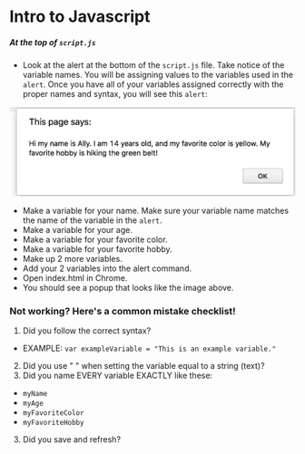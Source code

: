 # Intro to Javascript
##### At the top of `script.js`
* Look at the alert at the bottom of the `script.js` file. Take notice of the variable names. You will be assigning values to the variables used in the `alert`. Once you have all of your variables assigned correctly with the proper names and syntax, you will see this `alert`: 

![message](/images/message.png)

* Make a variable for your name. Make sure your variable name matches the name of the variable in the `alert`. 
* Make a variable for your age.
* Make a variable for your favorite color. 
* Make a variable for your favorite hobby.
* Make up 2 more variables.
* Add your 2 variables into the alert command. 
* Open index.html in Chrome.
* You should see a popup that looks like the image above. 


### Not working? Here's a common mistake checklist!
1. Did you follow the correct syntax?
  * EXAMPLE:  `var exampleVariable = "This is an example variable."`
2. Did you use " " when setting the variable equal to a string (text)?
3. Did you name EVERY variable EXACTLY like these:
  * `myName`
  * `myAge`
  * `myFavoriteColor`
  * `myFavoriteHobby`
3. Did you save and refresh?
